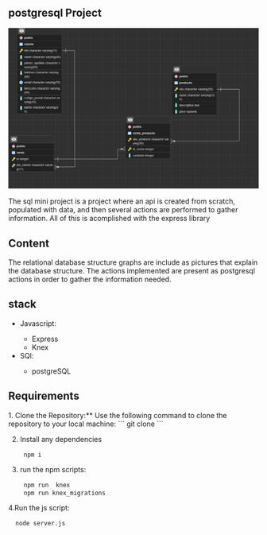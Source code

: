
<article class="markdown-body entry-content container-lg" itemprop="text"><h1 tabindex="-1" dir="auto">

<h1>postgresql Project</h1>
<img src="./diagramas/diagrama_relacional.png"/>

The sql mini project is a project where an api is created from scratch, populated with data, and then several actions are performed to gather information. All of this is acomplished with the express library
<h2>Content</h2>
The relational database structure graphs  are include as pictures that explain the database structure.
The actions implemented are present as postgresql actions in order to gather the information needed.
<h2>stack</h2>
<ul>
<li>Javascript:</li>
   <ul>
   <li>Express</li>
   <li>Knex</li>
   </ul>
<li>SQl:</li>
   <ul>
   <li>postgreSQL</li>
   </ul>
</ul>


<h2>Requirements</h2>
1. Clone the Repository:** Use the following command to clone the repository to your local machine:
   ```
   git clone
   ```

2. Install any dependencies 
   ```
    npm i 
   ```

3. run the npm scripts:
   ```
    npm run  knex
    npm run knex_migrations
   ```
4.Run the js script:
  ```
    node server.js
  ```
 

    


